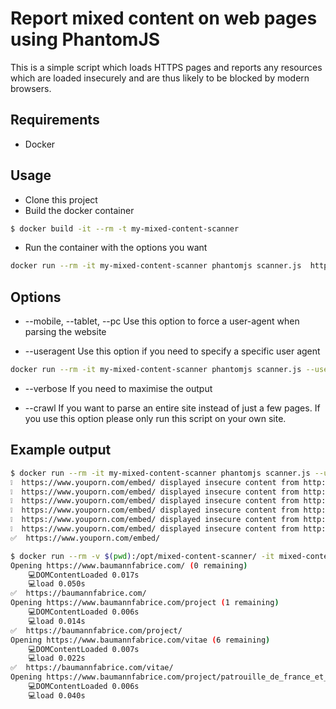 # Report mixed content on web pages using PhantomJS

This is a simple script which loads HTTPS pages and reports any resources which are loaded insecurely and are thus likely to be blocked by modern browsers.


## Requirements

* Docker

## Usage

- Clone this project
- Build the docker container
```bash
$ docker build -it --rm -t my-mixed-content-scanner
```
- Run the container with the options you want
```bash
docker run --rm -it my-mixed-content-scanner phantomjs scanner.js  https://www.example.com/ https://www.example2.com/ ...
```

## Options

- --mobile, --tablet, --pc
Use this option to force a user-agent when parsing the website

- --useragent
Use this option if you need to specify a specific user agent
```bash
docker run --rm -it my-mixed-content-scanner phantomjs scanner.js --useragent "Mozilla/5.0 (iPhone; CPU iPhone OS 8_0 like Mac OS X) AppleWebKit/600.1.4 (KHTML, like Gecko) Version/8.0 Mobile/12A366 Safari/600.1.4" https://www.example.com/embed/
```

- --verbose
If you need to maximise the output

- --crawl
If you want to parse an entire site instead of just a few pages.
If you use this option please only run this script on your own site.

## Example output

```bash
$ docker run --rm -it my-mixed-content-scanner phantomjs scanner.js --useragent "Mozilla/5.0 (iPhone; CPU iPhone OS 8_0 like Mac OS X) AppleWebKit/600.1.4 (KHTML, like Gecko) Version/8.0 Mobile/12A366 Safari/600.1.4" https://www.youporn.com/embed/
❕  https://www.youporn.com/embed/ displayed insecure content from http://cdn4f.image.youporn.phncdn.com/m=eKw7Kgaaaa/m=eKw7Ke/201311/26/9042887/original/8/aus-dem-group-vintage-8.jpg.
❕  https://www.youporn.com/embed/ displayed insecure content from http://cdn5f.image.youporn.phncdn.com/m=eKw7Kgaaaa/m=eKw7Ke/201609/09/13040717/original/8/blondie-vibes-her-hot-pussy-8.jpg.
❕  https://www.youporn.com/embed/ displayed insecure content from http://cdn4f.image.youporn.phncdn.com/m=eKw7Kgaaaa/m=eKw7Ke/201512/11/12322857/original/8/beautiful-webcam-girl-8.jpg.
❕  https://www.youporn.com/embed/ displayed insecure content from http://cdn5f.image.youporn.phncdn.com/m=eKw7Kgaaaa/m=eKw7Ke/201507/27/11700671/original/8/she-loves-my-cum-8.jpg.
❕  https://www.youporn.com/embed/ displayed insecure content from http://cdn5f.image.youporn.phncdn.com/m=eKw7Kgaaaa/m=eKw7Ke/201602/29/12524405/original/8/cutie-likes-to-be-choked-during-sex-8.jpg.
❕  https://www.youporn.com/embed/ displayed insecure content from http://cdn5f.image.youporn.phncdn.com/m=eKw7Kgaaaa/m=eKw7Ke/201510/03/12057071/original/8/hot-nipples-8.jpg.
✅  https://www.youporn.com/embed/
```

```bash
$ docker run --rm -v $(pwd):/opt/mixed-content-scanner/ -it mixed-content-scanner phantomjs scanner.js --crawl --verbose https://www.baumannfabrice.com/
Opening https://www.baumannfabrice.com/ (0 remaining)
	💻DOMContentLoaded 0.017s
	💻load 0.050s
✅  https://baumannfabrice.com/
Opening https://www.baumannfabrice.com/project (1 remaining)
	💻DOMContentLoaded 0.006s
	💻load 0.014s
✅  https://baumannfabrice.com/project/
Opening https://www.baumannfabrice.com/vitae (6 remaining)
	💻DOMContentLoaded 0.007s
	💻load 0.022s
✅  https://baumannfabrice.com/vitae/
Opening https://www.baumannfabrice.com/project/patrouille_de_france_et_equipe_de_voltige_de_l_armee_de_l_air (5 remaining)
	💻DOMContentLoaded 0.006s
	💻load 0.040s
```
